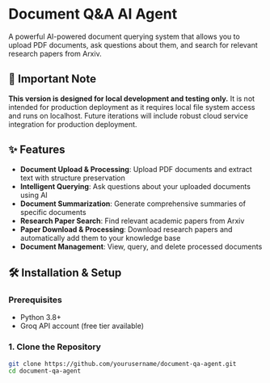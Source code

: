 # Document Q&A AI Agent

A powerful AI-powered document querying system that allows you to upload PDF documents, ask questions about them, and search for relevant research papers from Arxiv.

## 🚨 Important Note

**This version is designed for local development and testing only.** It is not intended for production deployment as it requires local file system access and runs on localhost. Future iterations will include robust cloud service integration for production deployment.

## ✨ Features

- **Document Upload & Processing**: Upload PDF documents and extract text with structure preservation
- **Intelligent Querying**: Ask questions about your uploaded documents using AI
- **Document Summarization**: Generate comprehensive summaries of specific documents
- **Research Paper Search**: Find relevant academic papers from Arxiv
- **Paper Download & Processing**: Download research papers and automatically add them to your knowledge base
- **Document Management**: View, query, and delete processed documents

## 🛠️ Installation & Setup

### Prerequisites
- Python 3.8+
- Groq API account (free tier available)

### 1. Clone the Repository
```bash
git clone https://github.com/yourusername/document-qa-agent.git
cd document-qa-agent